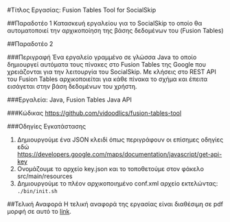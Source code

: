 #Τίτλος Εργασίας: Fusion Tables Tool for SocialSkip

##Παραδοτέο 1
Κατασκευή εργαλείου για το SocialSkip το οποίο θα αυτοματοποιεί την αρχικοποίηση της βάσης δεδομένων του (Fusion Tables)

##Παραδοτέο 2

###Περιγραφή
Ένα εργαλείο γραμμένο σε γλώσσα Java το οποίο δημιουργεί αυτόματα τους πίνακες στο Fusion Tables της Google που χρειάζονται για την λειτουργία του SocialSkip. Με κλήσεις στο REST API του Fusion Tables αρχικοποιείται για κάθε πίνακα το σχήμα και έπειτα εισάγεται στην βάση δεδομένων του χρήστη.

###Εργαλεία: 
Java, Fusion Tables Java API

###Κώδικας 
https://github.com/vidoodlics/fusion-tables-tool

###Οδηγίες Εγκατάστασης
1. Δημιουργούμε ένα JSON κλειδί όπως περιγράφουν οι επίσημες οδηγίες εδώ https://developers.google.com/maps/documentation/javascript/get-api-key
2. Ονομάζουμε το αρχείο key.json και το τοποθετούμε στον φάκελο src/main/resources
3. Δημιουργούμε το πλέον αρχικοποιημένο conf.xml αρχείο εκτελώντας: `./bin/init.sh`

##Τελική Αναφορά
Η τελική αναφορά της εργασίας είναι διαθέσιμη σε pdf μορφή σε αυτό το [link](https://github.com/courses-ionio/hci/blob/master/projects_2016/P2012074/report.pdf).
